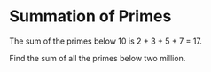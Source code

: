 # Summation of Primes
The sum of the primes below 10 is 2 + 3 + 5 + 7 = 17.

Find the sum of all the primes below two million.
